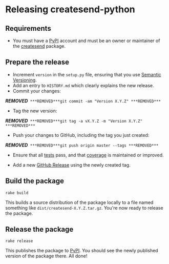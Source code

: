 # Releasing createsend-python

## Requirements

- You must have a [PyPI](https://pypi.python.org/pypi) account and must be an owner or maintainer of the [createsend](https://pypi.python.org/pypi/createsend/) package.

## Prepare the release

- Increment `version` in the `setup.py` file, ensuring that you use [Semantic Versioning](http://semver.org/).
- Add an entry to `HISTORY.md` which clearly explains the new release.
- Commit your changes:

***REMOVED***```
***REMOVED***git commit -am "Version X.Y.Z"
***REMOVED***```

- Tag the new version:

***REMOVED***```
***REMOVED***git tag -a vX.Y.Z -m "Version X.Y.Z"
***REMOVED***```

- Push your changes to GitHub, including the tag you just created:

***REMOVED***```
***REMOVED***git push origin master --tags
***REMOVED***```

- Ensure that all [tests](https://travis-ci.org/campaignmonitor/createsend-python) pass, and that [coverage](https://coveralls.io/r/campaignmonitor/createsend-python) is maintained or improved.

- Add a new [GitHub Release](https://github.com/campaignmonitor/createsend-python/releases) using the newly created tag.

## Build the package

```
rake build
```

This builds a source distribution of the package locally to a file named something like `dist/createsend-X.Y.Z.tar.gz`. You're now ready to release the package.

## Release the package

```
rake release
```

This publishes the package to [PyPI](https://pypi.python.org/pypi/createsend/). You should see the newly published version of the package there. All done!
